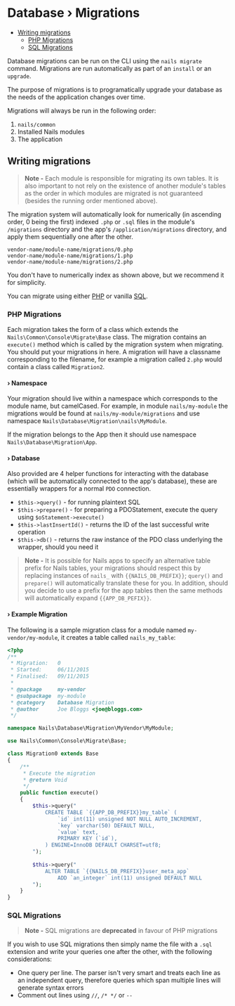# Database › Migrations

- [Writing migrations](#writing-migrations)
    - [PHP Migrations](#php-migrations)
    - [SQL Migrations](#sql-migrations)


Database migrations can be run on the CLI using the `nails migrate` command. Migrations are run automatically as part of an `install` or an `upgrade`.

The purpose of migrations is to programatically upgrade your database as the needs of the application changes over time.

Migrations will always be run in the following order:

1. `nails/common`
2. Installed Nails modules
3. The application


## Writing migrations

> **Note -** Each module is responsible for migrating its own tables. It is also important to not rely on the existence of another module's tables as the order in which modules are migrated is not guaranteed (besides the running order mentioned above).

The migration system will automatically look for numerically (in ascending order, 0 being the first) indexed `.php` or `.sql` files in the module's `/migrations` directory and the app's `/application/migrations` directory, and apply them sequentially one after the other.

    vendor-name/module-name/migrations/0.php
    vendor-name/module-name/migrations/1.php
    vendor-name/module-name/migrations/2.php

You don't have to numerically index as shown above, but we recommend it for simplicity.

You can migrate using either [PHP](#php-migrations) or vanilla [SQL](#sql-migrations).


### PHP Migrations

Each migration takes the form of a class which extends the `Nails\Common\Console\Migrate\Base` class. The migration contains an `execute()` method which is called by the migration system when migrating. You should put your migrations in here. A migration will have a classname corresponding to the filename, for example a migration called `2.php` would contain a class called `Migration2`.


#### › Namespace

Your migration should live within a namespace which corresponds to the module name, but camelCased. For example, in module `nails/my-module` the migrations would be found at `nails/my-module/migrations` and use namespace `Nails\Database\Migration\nails\MyModule`.

If the migration belongs to the App then it should use namespace `Nails\Database\Migration\App`.


#### › Database

Also provided are 4 helper functions for interacting with the database (which will be automatically connected to the app's database), these are essentially wrappers for a normal `PDO` connection.

- `$this->query()` - for running plaintext SQL
- `$this->prepare()` - for preparing a PDOStatement, execute the query using `$oStatement->execute()`
- `$this->lastInsertId()` - returns the ID of the last successful write operation
- `$this->db()` - returns the raw instance of the PDO class underlying the wrapper, should you need it

> **Note -** It is possible for Nails apps to specify an alternative table prefix for Nails tables, your migrations should respect this by replacing instances of `nails_` with `{{NAILS_DB_PREFIX}}`; `query()` and `prepare()` will automatically translate these for you. In addition, should you decide to use a prefix for the app tables then the same methods will automatically expand `{{APP_DB_PEFIX}}`.


#### › Example Migration

The following is a sample migration class for a module named `my-vendor/my-module`, it creates a table called `nails_my_table`:

```php
<?php
/**
 * Migration:   0
 * Started:     06/11/2015
 * Finalised:   09/11/2015
 *
 * @package     my-vendor
 * @subpackage  my-module
 * @category    Database Migration
 * @author      Joe Bloggs <joe@bloggs.com>
 */

namespace Nails\Database\Migration\MyVendor\MyModule;

use Nails\Common\Console\Migrate\Base;

class Migration0 extends Base
{
    /**
     * Execute the migration
     * @return Void
     */
    public function execute()
    {
        $this->query("
            CREATE TABLE `{{APP_DB_PREFIX}}my_table` (
                `id` int(11) unsigned NOT NULL AUTO_INCREMENT,
                `key` varchar(50) DEFAULT NULL,
                `value` text,
                PRIMARY KEY (`id`),
            ) ENGINE=InnoDB DEFAULT CHARSET=utf8;
        ");
        
        $this->query("
            ALTER TABLE `{{NAILS_DB_PREFIX}}user_meta_app`
                ADD `an_integer` int(11) unsigned DEFAULT NULL
        ");
    }
}
```

### SQL Migrations

> **Note -** SQL migrations are **deprecated** in favour of PHP migrations

If you wish to use SQL migrations then simply name the file with a `.sql` extension and write your queries one after the other, with the following considerations:

- One query per line. The parser isn't very smart and treats each line as an independent query, therefore queries which span multiple lines will generate syntax errors
- Comment out lines using `//`, `/* */` or `-- `

